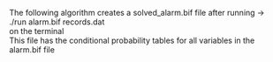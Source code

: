 The following algorithm creates a solved_alarm.bif file after running ->
<br>
./run alarm.bif records.dat 
<br>
on the terminal
<br>
This file has the conditional probability tables for all variables in the alarm.bif file